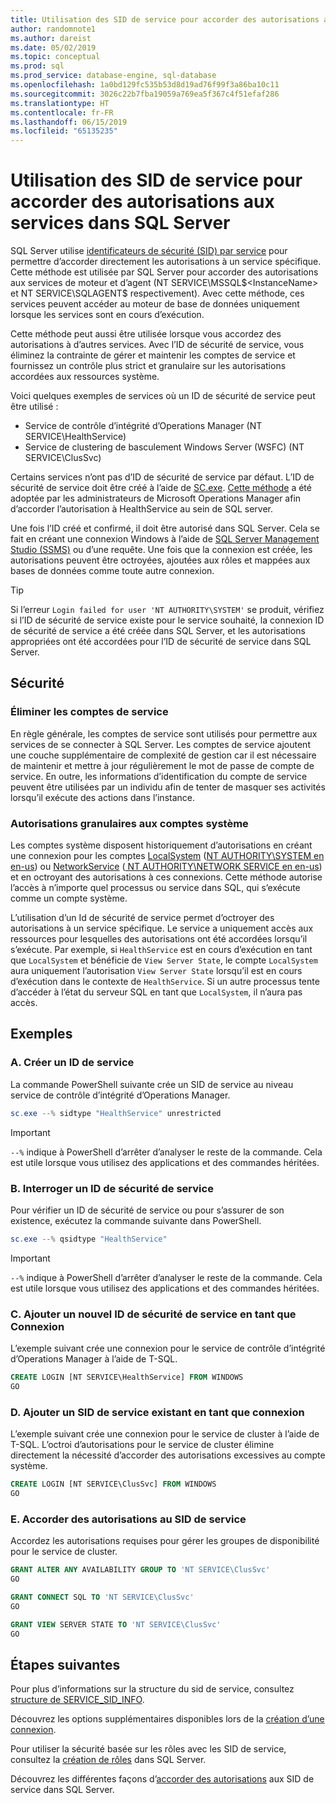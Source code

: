 ```yaml
---
title: Utilisation des SID de service pour accorder des autorisations aux services dans SQL Server | Microsoft Docs
author: randomnote1
ms.author: dareist
ms.date: 05/02/2019
ms.topic: conceptual
ms.prod: sql
ms.prod_service: database-engine, sql-database
ms.openlocfilehash: 1a0bd129fc535b53d8d19ad76f99f3a86ba10c11
ms.sourcegitcommit: 3026c22b7fba19059a769ea5f367c4f51efaf286
ms.translationtype: HT
ms.contentlocale: fr-FR
ms.lasthandoff: 06/15/2019
ms.locfileid: "65135235"
---
```

# <a name="using-service-sids-to-grant-permissions-to-services-in-sql-server"></a>Utilisation des SID de service pour accorder des autorisations aux services dans SQL Server

SQL Server utilise [identificateurs de sécurité (SID) par service](https://support.microsoft.com/help/2620201/sql-server-uses-a-service-sid-to-provide-service-isolation) pour permettre d’accorder directement les autorisations à un service spécifique. Cette méthode est utilisée par SQL Server pour accorder des autorisations aux services de moteur et d’agent (NT SERVICE\MSSQL$<InstanceName> et NT SERVICE\SQLAGENT$<InstanceName> respectivement). Avec cette méthode, ces services peuvent accéder au moteur de base de données uniquement lorsque les services sont en cours d’exécution.

Cette méthode peut aussi être utilisée lorsque vous accordez des autorisations à d’autres services. Avec l’ID de sécurité de service, vous éliminez la contrainte de gérer et maintenir les comptes de service et fournissez un contrôle plus strict et granulaire sur les autorisations accordées aux ressources système.

Voici quelques exemples de services où un ID de sécurité de service peut être utilisé :

- Service de contrôle d’intégrité d’Operations Manager (NT SERVICE\HealthService)
- Service de clustering de basculement Windows Server (WSFC) (NT SERVICE\ClusSvc)

Certains services n’ont pas d’ID de sécurité de service par défaut. L’ID de sécurité de service doit être créé à l’aide de [SC.exe](https://docs.microsoft.com/windows/desktop/services/configuring-a-service-using-sc). [Cette méthode](https://kevinholman.com/2016/08/25/sql-mp-run-as-accounts-no-longer-required/) a été adoptée par les administrateurs de Microsoft Operations Manager afin d’accorder l’autorisation à HealthService au sein de SQL server.

Une fois l’ID créé et confirmé, il doit être autorisé dans SQL Server. Cela se fait en créant une connexion Windows à l’aide de [SQL Server Management Studio (SSMS)](https://docs.microsoft.com/sql/ssms/download-sql-server-management-studio-ssms) ou d’une requête. Une fois que la connexion est créée, les autorisations peuvent être octroyées, ajoutées aux rôles et mappées aux bases de données comme toute autre connexion.

> [!TIP]
> Si l’erreur `Login failed for user 'NT AUTHORITY\SYSTEM'` se produit, vérifiez si l’ID de sécurité de service existe pour le service souhaité, la connexion ID de sécurité de service a été créée dans SQL Server, et les autorisations appropriées ont été accordées pour l’ID de sécurité de service dans SQL Server.

## <a name="security"></a>Sécurité

### <a name="eliminate-service-accounts"></a>Éliminer les comptes de service

En règle générale, les comptes de service sont utilisés pour permettre aux services de se connecter à SQL Server. Les comptes de service ajoutent une couche supplémentaire de complexité de gestion car il est nécessaire de maintenir et mettre à jour régulièrement le mot de passe de compte de service. En outre, les informations d’identification du compte de service peuvent être utilisées par un individu afin de tenter de masquer ses activités lorsqu’il exécute des actions dans l’instance.

### <a name="granular-permissions-to-system-accounts"></a>Autorisations granulaires aux comptes système

Les comptes système disposent historiquement d’autorisations en créant une connexion pour les comptes [LocalSystem](https://msdn.microsoft.com/library/windows/desktop/ms684190) ([NT AUTHORITY\SYSTEM en en-us](https://docs.microsoft.com/sql/database-engine/configure-windows/configure-windows-service-accounts-and-permissions#Localized_service_names)) ou [NetworkService](https://docs.microsoft.com/windows/desktop/Services/networkservice-account) ([ NT AUTHORITY\NETWORK SERVICE en en-us](https://docs.microsoft.com/sql/database-engine/configure-windows/configure-windows-service-accounts-and-permissions?#Localized_service_names)) et en octroyant des autorisations à ces connexions. Cette méthode autorise l’accès à n’importe quel processus ou service dans SQL, qui s’exécute comme un compte système.

L’utilisation d’un Id de sécurité de service permet d’octroyer des autorisations à un service spécifique. Le service a uniquement accès aux ressources pour lesquelles des autorisations ont été accordées lorsqu’il s’exécute. Par exemple, si `HealthService` est en cours d’exécution en tant que `LocalSystem` et bénéficie de `View Server State`, le compte `LocalSystem` aura uniquement l’autorisation `View Server State` lorsqu’il est en cours d’exécution dans le contexte de `HealthService`. Si un autre processus tente d’accéder à l’état du serveur SQL en tant que `LocalSystem`, il n’aura pas accès.

## <a name="examples"></a>Exemples

### <a name="a-create-a-service-sid"></a>A. Créer un ID de service

La commande PowerShell suivante crée un SID de service au niveau service de contrôle d’intégrité d’Operations Manager.

```PowerShell
sc.exe --% sidtype "HealthService" unrestricted
```

> [!IMPORTANT]
> `--%` indique à PowerShell d’arrêter d’analyser le reste de la commande. Cela est utile lorsque vous utilisez des applications et des commandes héritées.

### <a name="b-query-a-service-sid"></a>B. Interroger un ID de sécurité de service

Pour vérifier un ID de sécurité de service ou pour s’assurer de son existence, exécutez la commande suivante dans PowerShell.

```PowerShell
sc.exe --% qsidtype "HealthService"
```

> [!IMPORTANT]
> `--%` indique à PowerShell d’arrêter d’analyser le reste de la commande. Cela est utile lorsque vous utilisez des applications et des commandes héritées.

### <a name="c-add-a-newly-created-service-sid-as-a-login"></a>C. Ajouter un nouvel ID de sécurité de service en tant que Connexion

L’exemple suivant crée une connexion pour le service de contrôle d’intégrité d’Operations Manager à l’aide de T-SQL.

```SQL
CREATE LOGIN [NT SERVICE\HealthService] FROM WINDOWS
GO
```

### <a name="d-add-an-existing-service-sid-as-a-login"></a>D. Ajouter un SID de service existant en tant que connexion

L’exemple suivant crée une connexion pour le service de cluster à l’aide de T-SQL. L’octroi d’autorisations pour le service de cluster élimine directement la nécessité d’accorder des autorisations excessives au compte système.

```SQL
CREATE LOGIN [NT SERVICE\ClusSvc] FROM WINDOWS
GO
```

### <a name="e-grant-permissions-to-a-service-sid"></a>E. Accorder des autorisations au SID de service

Accordez les autorisations requises pour gérer les groupes de disponibilité pour le service de cluster.

```SQL
GRANT ALTER ANY AVAILABILITY GROUP TO 'NT SERVICE\ClusSvc'
GO

GRANT CONNECT SQL TO 'NT SERVICE\ClusSvc'
GO

GRANT VIEW SERVER STATE TO 'NT SERVICE\ClusSvc'
GO
```

## <a name="next-steps"></a>Étapes suivantes

Pour plus d’informations sur la structure du sid de service, consultez [structure de SERVICE_SID_INFO](https://docs.microsoft.com/windows/desktop/api/winsvc/ns-winsvc-_service_sid_info).

Découvrez les options supplémentaires disponibles lors de la [création d’une connexion](https://docs.microsoft.com/sql/t-sql/statements/create-login-transact-sql).

Pour utiliser la sécurité basée sur les rôles avec les SID de service, consultez la [création de rôles](https://docs.microsoft.com/sql/t-sql/statements/create-role-transact-sql) dans SQL Server.

Découvrez les différentes façons d’[accorder des autorisations](https://docs.microsoft.com/sql/t-sql/statements/grant-transact-sql) aux SID de service dans SQL Server.
